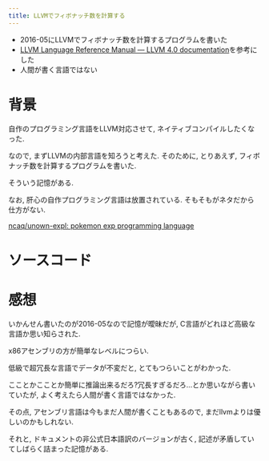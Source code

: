 ```yaml
---
title: LLVMでフィボナッチ数を計算する
---
```


* 2016-05にLLVMでフィボナッチ数を計算するプログラムを書いた
* [LLVM Language Reference Manual — LLVM 4.0 documentation](http://llvm.org/docs/LangRef.html)を参考にした
* 人間が書く言語ではない

# 背景

自作のプログラミング言語をLLVM対応させて,
ネイティブコンパイルしたくなった.

なので,
まずLLVMの内部言語を知ろうと考えた.
そのために,
とりあえず,
フィボナッチ数を計算するプログラムを書いた.

そういう記憶がある.

なお,
肝心の自作プログラミング言語は放置されている.
そもそもがネタだから仕方がない.

[ncaq/unown-expl: pokemon exp programming language](https://github.com/ncaq/unown-expl)

# ソースコード

<script src="https://gist.github.com/ncaq/3c2e570afb188645b64f61fa79a8740e.js"></script>

# 感想

いかんせん書いたのが2016-05なので記憶が曖昧だが,
C言語がどれほど高級な言語か思い知らされた.

x86アセンブリの方が簡単なレベルにつらい.

低級で超冗長な言語でデータが不変だと,
とてもつらいことがわかった.

こことかこことか簡単に推論出来るだろ?冗長すぎるだろ…とか思いながら書いていたが,
よく考えたら人間が書く言語ではなかった.

その点,
アセンブリ言語は今もまだ人間が書くこともあるので,
まだllvmよりは優しいのかもしれない.

それと,
ドキュメントの非公式日本語訳のバージョンが古く,
記述が矛盾していてしばらく詰まった記憶がある.
